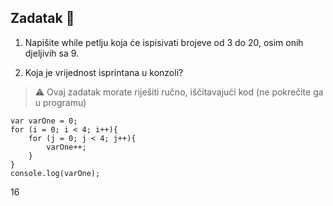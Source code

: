 ## Zadatak 📝

1. Napišite while petlju koja će ispisivati brojeve od 3 do 20, osim onih djeljivih sa 9.

2. Koja je vrijednost isprintana u konzoli?

> ⚠️ Ovaj zadatak morate riješiti ručno, iščitavajući kod (ne pokrečite ga u programu)

```
var varOne = 0;
for (i = 0; i < 4; i++){
    for (j = 0; j < 4; j++){
        varOne++;
    }
}
console.log(varOne);
```

16 
